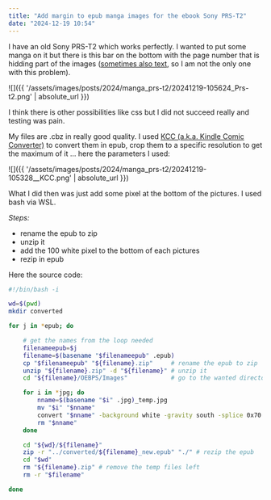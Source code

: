 ```yaml
--- 
title: "Add margin to epub manga images for the ebook Sony PRS-T2" 
date: "2024-12-19 10:54" 
--- 
```


I have an old Sony PRS-T2 which works perfectly. I wanted to put some manga on it but there is this bar on the bottom with the page number that is hidding part of the images ([sometimes also text](https://www.reddit.com/r/Calibre/comments/nyfyap/sony_prst2_space_in_top_missing_text_on_bottom/), so I am not the only one with this problem).

![]({{ '/assets/images/posts/2024/manga_prs-t2/20241219-105624_Prs-t2.png' | absolute_url }})

I think there is other possibilities like css but I did not succeed really and testing was pain.

My files are .cbz in really good quality. I used [KCC (a.k.a. Kindle Comic Converter)](https://github.com/ciromattia/kcc) to convert them in epub, crop them to a specific resolution to get the maximum of it ... here the parameters I used:

![]({{ '/assets/images/posts/2024/manga_prs-t2/20241219-105328__KCC.png' | absolute_url }})

What I did then was just add some pixel at the bottom of the pictures. I used bash via WSL.

*Steps:*

- rename the epub to zip
- unzip it
- add the 100 white pixel to the bottom of each pictures
- rezip in epub

Here the source code:

```sh
#!/bin/bash -i

wd=$(pwd)
mkdir converted

for j in *epub; do

	# get the names from the loop needed
	filenameepub=$j
	filename=$(basename "$filenameepub" .epub)
	cp "$filenameepub" "${filename}.zip"     # rename the epub to zip
	unzip "${filename}.zip" -d "${filename}" # unzip it
	cd "${filename}/OEBPS/Images"            # go to the wanted directory where the pictures are

	for i in *jpg; do
		nname=$(basename "$i" .jpg)_temp.jpg
		mv "$i" "$nname"                                                    # rename the original picture
		convert "$nname" -background white -gravity south -splice 0x70 "$i" # use imagemagick to add 70px to the bottom
		rm "$nname"                                                         # remove the temp picture
	done

	cd "${wd}/${filename}"
	zip -r "../converted/${filename}_new.epub" "./" # rezip the epub
	cd "$wd"
	rm "${filename}.zip" # remove the temp files left
	rm -r "$filename"

done
```



